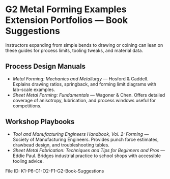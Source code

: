 # G2 Metal Forming Examples Extension Portfolios — Book Suggestions

Instructors expanding from simple bends to drawing or coining can lean on these guides for process limits, tooling tweaks, and material data.

## Process Design Manuals
- *Metal Forming: Mechanics and Metallurgy* — Hosford & Caddell. Explains drawing ratios, springback, and forming limit diagrams with lab-scale examples.
- *Sheet Metal Forming: Fundamentals* — Wagoner & Chen. Offers detailed coverage of anisotropy, lubrication, and process windows useful for competitions.

## Workshop Playbooks
- *Tool and Manufacturing Engineers Handbook, Vol. 2: Forming* — Society of Manufacturing Engineers. Provides punch force estimates, drawbead design, and troubleshooting tables.
- *Sheet Metal Fabrication: Techniques and Tips for Beginners and Pros* — Eddie Paul. Bridges industrial practice to school shops with accessible tooling advice.

File ID: K1-P6-C1-O2-F1-G2-Book-Suggestions
